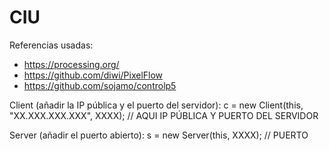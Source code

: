 # CIU
 
Referencias usadas:
- https://processing.org/
- https://github.com/diwi/PixelFlow
- https://github.com/sojamo/controlp5

Client (añadir la IP pública y el puerto del servidor):
 c = new Client(this, "XX.XXX.XXX.XXX", XXXX); // AQUI IP PÚBLICA Y PUERTO DEL SERVIDOR

Server (añadir el puerto abierto):
 s = new Server(this, XXXX);  // PUERTO 
